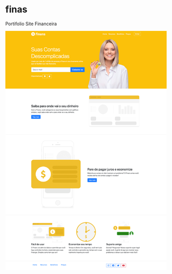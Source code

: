 # finas
Portifolio Site Financeira

![alt text](https://github.com/davicruzof/finas/blob/master/img/screencapture-davicruzof-github-io-finas-2020-06-04-19_53_03.png)
